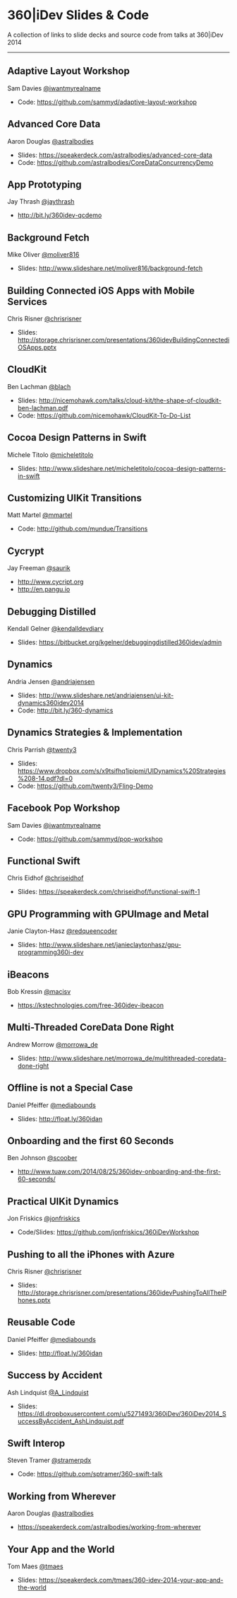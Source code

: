 360|iDev Slides & Code
==============

A collection of links to slide decks and source code from talks at 360|iDev 2014

-----

## Adaptive Layout Workshop
Sam Davies [@iwantmyrealname](https://twitter.com/iwantmyrealname)

* Code: https://github.com/sammyd/adaptive-layout-workshop

## Advanced Core Data
Aaron Douglas [@astralbodies](https://twitter.com/astralbodies)

* Slides: https://speakerdeck.com/astralbodies/advanced-core-data
* Code: https://github.com/astralbodies/CoreDataConcurrencyDemo

## App Prototyping
Jay Thrash [@jaythrash](https://twitter.com/jaythrash)

* http://bit.ly/360idev-qcdemo

## Background Fetch
Mike Oliver [@moliver816](https://twitter.com/moliver816)

* Slides: http://www.slideshare.net/moliver816/background-fetch

## Building Connected iOS Apps with Mobile Services
Chris Risner [@chrisrisner](https://twitter.com/chrisrisner)

* Slides: http://storage.chrisrisner.com/presentations/360idevBuildingConnectediOSApps.pptx

## CloudKit
Ben Lachman [@blach](https://twitter.com/blach)

* Slides: http://nicemohawk.com/talks/cloud-kit/the-shape-of-cloudkit-ben-lachman.pdf
* Code: https://github.com/nicemohawk/CloudKit-To-Do-List

## Cocoa Design Patterns in Swift
Michele Titolo [@micheletitolo](https://twitter.com/micheletitolo)

* Slides: http://www.slideshare.net/micheletitolo/cocoa-design-patterns-in-swift

## Customizing UIKit Transitions
Matt Martel [@mmartel](https://twitter.com/mmartel)

* Code: http://github.com/mundue/Transitions

## Cycrypt
Jay Freeman [@saurik](https://twitter.com/saurik)

* http://www.cycript.org
* http://en.pangu.io

## Debugging Distilled
Kendall Gelner [@kendalldevdiary](https://twitter.com/kendalldevdiary)

* Slides: https://bitbucket.org/kgelner/debuggingdistilled360idev/admin

## Dynamics
Andria Jensen [@andriajensen](https://twitter.com/andriajensen)

* Slides: http://www.slideshare.net/andriajensen/ui-kit-dynamics360idev2014
* Code: http://bit.ly/360-dynamics

## Dynamics Strategies & Implementation
Chris Parrish [@twenty3](https://twitter.com/twenty3)

* Slides: https://www.dropbox.com/s/x9tsifhq1ipipmi/UIDynamics%20Strategies%208-14.pdf?dl=0
* Code: https://github.com/twenty3/Fling-Demo

## Facebook Pop Workshop
Sam Davies [@iwantmyrealname](https://twitter.com/iwantmyrealname)

* Code: https://github.com/sammyd/pop-workshop

## Functional Swift
Chris Eidhof [@chriseidhof](https://twitter.com/chriseidhof)

* Slides: https://speakerdeck.com/chriseidhof/functional-swift-1

## GPU Programming with GPUImage and Metal
Janie Clayton-Hasz [@redqueencoder](https://twitter.com/redqueencoder)

* Slides: http://www.slideshare.net/janieclaytonhasz/gpu-programming360i-dev

## iBeacons
Bob Kressin [@macisv](https://twitter.com/macisv)

* https://kstechnologies.com/free-360idev-ibeacon

## Multi-Threaded CoreData Done Right
Andrew Morrow [@morrowa_de](https://twitter.com/morrowa_de)

* Slides: http://www.slideshare.net/morrowa_de/multithreaded-coredata-done-right

## Offline is not a Special Case
Daniel Pfeiffer [@mediabounds](https://twitter.com/mediabounds)

* Slides: http://float.ly/360idan

## Onboarding and the first 60 Seconds
Ben Johnson [@scoober](https://twitter.com/scoober)

* http://www.tuaw.com/2014/08/25/360idev-onboarding-and-the-first-60-seconds/

## Practical UIKit Dynamics
Jon Friskics [@jonfriskics](https://twitter.com/jonfriskics)

* Code/Slides: https://github.com/jonfriskics/360iDevWorkshop

## Pushing to all the iPhones with Azure
Chris Risner [@chrisrisner](https://twitter.com/chrisrisner)

* Slides: http://storage.chrisrisner.com/presentations/360idevPushingToAllTheiPhones.pptx

## Reusable Code
Daniel Pfeiffer [@mediabounds](https://twitter.com/mediabounds)

* Slides: http://float.ly/360idan

## Success by Accident
Ash Lindquist [@A_Lindquist](https://twitter.com/A_Lindquist)

* Slides: https://dl.dropboxusercontent.com/u/5271493/360iDev/360iDev2014_SuccessByAccident_AshLindquist.pdf

## Swift Interop
Steven Tramer [@stramerpdx](https://twitter.com/stramerpdx)

* Code: https://github.com/sptramer/360-swift-talk

## Working from Wherever
Aaron Douglas [@astralbodies](https://twitter.com/astralbodies)

* https://speakerdeck.com/astralbodies/working-from-wherever

## Your App and the World
Tom Maes [@tmaes](https://twitter.com/tmaes)

* Slides: https://speakerdeck.com/tmaes/360-idev-2014-your-app-and-the-world
